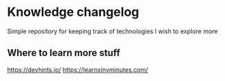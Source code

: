 # Knowledge changelog
Simple repository for keeping track of technologies I wish to explore more

## Where to learn more stuff
https://devhints.io/
https://learnxinyminutes.com/
